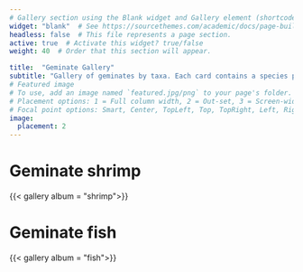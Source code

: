 ```yaml
---
# Gallery section using the Blank widget and Gallery element (shortcode).
widget: "blank"  # See https://sourcethemes.com/academic/docs/page-builder/
headless: false  # This file represents a page section.
active: true  # Activate this widget? true/false
weight: 40  # Order that this section will appear.

title:  "Geminate Gallery"
subtitle: "Gallery of geminates by taxa. Each card contains a species pair; top panels (peach) are Western Atlantic and bottom panels (royal blue) are Eastern Pacific."
# Featured image
# To use, add an image named `featured.jpg/png` to your page's folder.
# Placement options: 1 = Full column width, 2 = Out-set, 3 = Screen-width
# Focal point options: Smart, Center, TopLeft, Top, TopRight, Left, Right, BottomLeft, Bottom, BottomRight
image:
  placement: 2
---
```


# Geminate shrimp


{{< gallery album = "shrimp">}}


# Geminate fish


{{< gallery album = "fish">}}




